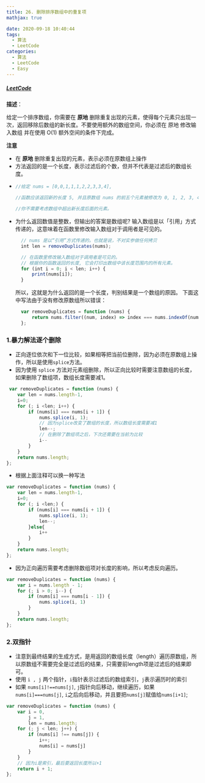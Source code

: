 ```yaml
---
title: 26. 删除排序数组中的重复项
mathjax: true

date: 2020-09-18 10:40:44
tags:
  - 算法
  - LeetCode
categories:
  - 算法
  - LeetCode
  - Easy
---
```


##### [LeetCode](https://leetcode-cn.com/problems/remove-duplicates-from-sorted-array/)

**描述**：

给定一个排序数组，你需要在 **原地** 删除重复出现的元素，使得每个元素只出现一次，返回移除后数组的新长度。不要使用额外的数组空间，你必须在 原地 修改输入数组 并在使用 O(1) 额外空间的条件下完成。

**注意**

+ 在 **原地** 删除重复出现的元素，表示必须在原数组上操作
+ 方法返回的是一个长度，表示过滤后的个数，但并不代表是过滤后的数组长度。
+ 
  ```javascript
  //给定 nums = [0,0,1,1,1,2,2,3,3,4],

  //函数应该返回新的长度 5, 并且原数组 nums 的前五个元素被修改为 0, 1, 2, 3, 4。

  //你不需要考虑数组中超出新长度后面的元素。
  ```
+ 为什么返回数值是整数，但输出的答案是数组呢?
  输入数组是以「引用」方式传递的，这意味着在函数里修改输入数组对于调用者是可见的。
  ```javascript
    // nums 是以“引用”方式传递的。也就是说，不对实参做任何拷贝
    int len = removeDuplicates(nums);

    // 在函数里修改输入数组对于调用者是可见的。
    // 根据你的函数返回的长度, 它会打印出数组中该长度范围内的所有元素。
    for (int i = 0; i < len; i++) {
        print(nums[i]);
    }
  ```
  所以，这就是为什么返回的是一个长度，判别结果是一个数组的原因。
  下面这中写法由于没有修改原数组所以错误：
  ```javascript
    var removeDuplicates = function (nums) {
        return nums.filter((num, index) => index === nums.indexOf(num)).length;
    };
  ```
  
### 1.暴力解法逐个删除

+ 正向逐位依次和下一位比较，如果相等把当前位删除，因为必须在原数组上操作，所以是使用`splice`方法。
+ 因为使用 `splice` 方法对元素组删除，所以正向比较时需要注意数组的长度，如果删除了数组项，数组长度需要减1。

```javascript
 var removeDuplicates = function (nums) {
    var len = nums.length-1,
    i=0;
    for (; i <len; i++) {
        if (nums[i] === nums[i + 1]) {
            nums.splice(i, 1);
            // 因为splice改变了数组的长度，所以数组长度需要减1
            len--;
            // 在删除了数组项之后，下次还需要在当前为比较
            i--
        }
    }
    return nums.length;
};
```

+ 根据上面注释可以换一种写法

```javascript
var removeDuplicates = function (nums) {
    var len = nums.length-1,
    i=0;
    for (; i <len;) {
        if (nums[i] === nums[i + 1]) {
            nums.splice(i, 1);
            len--;
        }else{
            i++
        }
    }
    return nums.length;
};
```

+ 因为正向遍历需要考虑删除数组项对长度的影响，所以考虑反向遍历。

```javascript
var removeDuplicates = function (nums) {
    var i = nums.length - 1;
    for (; i > 0; i--) {
        if (nums[i] === nums[i - 1]) {
            nums.splice(i, 1)
        }
    }
    return nums.length;
};
```

### 2.双指针

+ 注意到最终结果的生成方式，是用返回的数组长度（length）遍历原数组，所以原数组不需要完全是过滤后的结果，只需要前length项是过滤后的结果即可。
+ 使用 `i , j` 两个指针，`i`指针表示过滤后的数组索引，`j`表示遍历时的索引
+ 如果 `nums[i]!==nums[j]`, `j`指针向后移动，继续遍历，如果`nums[i]===nums[j]`, `i`之后向后移动，并且要把`nums[j]`赋值给`nums[i+1]`;

```javascript
var removeDuplicates = function (nums) {
    var i = 0,
        j = 1,
        len = nums.length;
    for (; j < len; j++) {
        if (nums[i] !== nums[j]) {
            i++;
            nums[i] = nums[j]
        }
    }
    // 因为i是索引，最后要返回长度所以+1
    return i + 1;
};
```